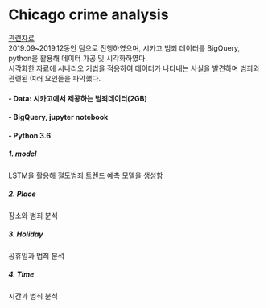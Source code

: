 # Chicago crime analysis
[관련자료](http://yerin.creatorlink.net/%EB%B2%94%EC%A3%84-%EB%8D%B0%EC%9D%B4%ED%84%B0-%EB%B6%84%EC%84%9D)  
2019.09~2019.12동안 팀으로 진행하였으며, 시카고 범죄 데이터를 BigQuery, python을 활용해 데이터 가공 및 시각화하였다.  
시각화한 자료에 시나리오 기법을 적용하여 데이터가 나타내는 사실을 발견하며 범죄와 관련된 여러 요인들을 파악했다.

#### - Data: 시카고에서 제공하는 범죄데이터(2GB)  
#### - BigQuery, jupyter notebook
#### - Python 3.6  

##### 1. model  
LSTM을 활용해 절도범죄 트렌드 예측 모델을 생성함

##### 2. Place  
장소와 범죄 분석

##### 3. Holiday  
공휴일과 범죄 분석

##### 4. Time  
시간과 범죄 분석
